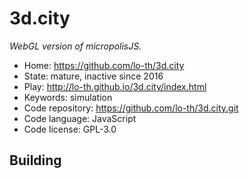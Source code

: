# 3d.city

_WebGL version of micropolisJS._

- Home: https://github.com/lo-th/3d.city
- State: mature, inactive since 2016
- Play: http://lo-th.github.io/3d.city/index.html
- Keywords: simulation
- Code repository: https://github.com/lo-th/3d.city.git
- Code language: JavaScript
- Code license: GPL-3.0

## Building
